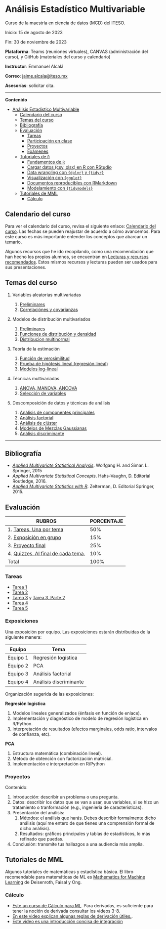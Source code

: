 # Análisis Estadístico Multivariable

Curso de la maestría en ciencia de datos (MCD) del ITESO.

Inicio: 15 de agosto de 2023

Fin: 30 de noviembre de 2023

**Plataforma**: Teams (reuniones virtuales), CANVAS (administración del curso), y GitHub (materiales del curso y calendario)

**Instructor**: Emmanuel Alcalá

**Correo**: <jaime.alcala@iteso.mx>

**Asesorías**: solicitar cita.

---

**Contenido**

- [Análisis Estadístico Multivariable](#análisis-estadístico-multivariable)
  - [Calendario del curso](#calendario-del-curso)
  - [Temas del curso](#temas-del-curso)
  - [Bibliografía](#bibliografía)
  - [Evaluación](#evaluación)
    - [Tareas](#tareas)
    - [Participación en clase](#participación-en-clase)
    - [Proyectos](#proyectos)
    - [Exámenes](#exámenes)
  - [Tutoriales de `R`](#tutoriales-de-r)
    - [Fundamentos de `R`](#fundamentos-de-r)
    - [Cargar datos (csv, xlsx) en R con RStudio](#cargar-datos-csv-xlsx-en-r-con-rstudio)
    - [Data wrangling con `{dplyr}` y `{tidyr}`](#data-wrangling-con-dplyr-y-tidyr)
    - [Visualización con `{ggplot}`](#visualización-con-ggplot)
    - [Documentos reproducibles con RMarkdown](#documentos-reproducibles-con-rmarkdown)
    - [Modelamiento con `{tidymodels}`](#modelamiento-con-tidymodels)
  - [Tutoriales de MML](#tutoriales-de-mml)
    - [Cálculo](#cálculo)

## Calendario del curso

Para ver el calendario del curso, revisa el siguiente enlace: [Calendario del curso](calendario_del_curso.md). Las fechas se pueden reajustar de acuerdo a cómo avancemos. Para este curso es más importante entender los conceptos que abarcar un temario.

Algunos recursos que he ido recopilando, como una recomendación que han hecho los propios alumnos, se encuentran en [Lecturas y recursos recomendados](lecturas_recursos.md). Estos mismos recursos y lecturas pueden ser usados para sus presentaciones.

## Temas del curso

1. Variables aleatorias multivariadas
   1. [Preliminares](https://nbviewer.org/github/jealcalat/AEM-ITESO/blob/main/tema_1/0-variables_cuantitativas.ipynb)
   2. [Correlaciónes y covarianzas](https://nbviewer.org/github/jealcalat/AEM-ITESO/blob/main/tema_1/1.1_correlaciones_covarianzas.ipynb)

2. Modelos de distribución multivariados
   
   1. [Preliminares](https://nbviewer.org/github/jealcalat/AEM-ITESO/blob/main/tema_2/2.0_preliminares.ipynb)
   2. [Funciones de distribución y densidad](https://nbviewer.org/github/jealcalat/AEM-ITESO/blob/main/tema_2/2.1_funciones_distribucion_densidad.ipynb)
   3. [Distribucion multinormal](https://nbviewer.org/github/jealcalat/AEM-ITESO/blob/main/tema_2/2.2_distribucion_multinormal.ipynb)

3. Teoría de la estimación

   1. [Función de verosimilitud](https://nbviewer.org/github/jealcalat/AEM-ITESO/blob/main/tema_3/3.1_funcion_verosimilitud_Vpython.ipynb)
   <!-- 2. [Prueba de verosimilitud](https://nbviewer.org/github/jealcalat/AEM-ITESO/blob/main/3_teoria_de_estimacion/3.2_prueba_verosimilitud.ipynb) -->
   2. [Prueba de hipótesis lineal (regresión lineal)](https://nbviewer.org/github/jealcalat/AEM-ITESO/blob/main/tema_3/3.3_prueba_hipotesis_lineal_Vpython.ipynb)
   3. [Modelos log-lineal](https://nbviewer.org/github/jealcalat/AEM-ITESO/blob/main/4_tecnicas_multivariadas/4.2_modelos_log-lineal.ipynb)
   <!-- 4. [Regresión logística](https://nbviewer.org/github/jealcalat/AEM-ITESO/blob/main/3_teoria_de_estimacion/3.4_regresion_logistica.ipynb) -->

4. Técnicas multivariadas

   1. [ANOVA, MANOVA, ANCOVA](https://nbviewer.org/github/jealcalat/AEM-ITESO/blob/main/tema_4/4.1_anova_manova_ancova.ipynb)
   2. [Selección de variables](https://nbviewer.org/github/jealcalat/AEM-ITESO/blob/main/4_tecnicas_multivariadas/4.3_seleccion_de_variables)

5. Descomposición de datos y técnicas de análisis

   1. [Análisis de componentes principales](https://nbviewer.org/github/jealcalat/AEM-ITESO/blob/main/5_descomposicion_datos_tecnicas/5.1_analisis_de_componentes_principales.ipynb)
   2. [Análisis factorial](https://nbviewer.org/github/jealcalat/AEM-ITESO/blob/main/5_descomposicion_datos_tecnicas/5.2_analisis_factorial.ipynb)
   3. [Análisis de clúster](https://nbviewer.org/github/jealcalat/AEM-ITESO/blob/main/5_descomposicion_datos_tecnicas/5.3_analisis_de_cluster.ipynb)
   4. [Modelos de Mezclas Gaussianas]()
   5. [Análisis discriminante](https://nbviewer.org/github/jealcalat/AEM-ITESO/blob/main/5_descomposicion_datos_tecnicas/5.4_analisis_discriminante.ipynb)

---

## Bibliografía

- [_Applied Multivariate Statistical Analysis_](https://link.springer.com/content/pdf/10.1007/978-3-662-45171-7.pdf). Wolfgang H. and Simar. L. Springer, 2015
- _Applied Multivariate Statistical Concepts_. Hahs-Vaughn, D. Editorial Routledge, 2016.
- [_Applied Multivariate Statistics with R_](https://web.uniroma1.it/memotef/sites/default/files/file%20lezioni/102b_textbook.pdf). Zelterman, D. Editorial Springer, 2015.

## Evaluación

| RUBROS                                            | PORCENTAJE |
| ------------------------------------------------- | ---------- |
| 1. [Tareas. Una por tema](#tareas)                | 50%        |
| 2. [Exposición en grupo](#participación-en-clase) | 15%        |
| 3. [Proyecto final](#proyectos)                   | 25%        |
| 4. [Quizzes. Al final de cada tema.](#exámenes)   | 10%        |
| Total                                             | 100%       |

### Tareas

- [Tarea 1](tareas/tarea_1.md)
- [Tarea 2](tareas/tarea_2.md)
- [Tarea 3](tareas/tarea_3_pt1.md) y [Tarea 3, Parte 2](tareas/tarea_3_pt2.md)
- [Tarea 4](tareas/tarea_4.md)
- [Tarea 5](tareas/tarea_5.md)

### Exposiciones

Una exposición por equipo. Las exposiciones estarán distribuidas de la siguiente manera:

| Equipo   | Tema                   |
| -------- | ---------------------- |
| Equipo 1 | Regresión logística    |
| Equipo 2 | PCA                    |
| Equipo 3 | Análisis factorial     |
| Equipo 4 | Análisis discriminante |

Organización sugerida de las exposiciones:

**Regresión logística**

1. Modelos lineales generalizados (énfasis en función de enlace).
2. Implementación y diagnóstico de modelo de regresión logística en R/Python.
3. Interpretación de resultados (efectos marginales, odds ratio, intervalos de confianza, etc).

**PCA**

1. Estructura matemática (combinación lineal).
2. Método de obtención con factorización matricial.
3. Implementación e interpretación en R/Python

### Proyectos

Contenido:

1. Introducción: describir un problema o una pregunta. 
2. Datos: describir los datos que se van a usar, sus variables, si se hizo un tratamiento o tranformación (e.g., ingeniería de características).
3. Presentación del análisis:
   1. Métodos: el análisis que harás. Debes describir formalmente dicho análisis (aquí me entero de que tienes una comprensión formal de dicho análisis).
   2. Resultados: gráficos principales y tablas de estadísticos, lo más refinado que puedas.
4. Conclusión: transmite tus hallazgos a una audiencia más amplia.


## Tutoriales de MML

Algunos tutoriales de matemáticas y estadística básica. El libro recomendable para matemáticas de ML es [Mathematics for Machine Learning](/refs/mml-book.pdf) de Deisenroth, Faisal y Ong.

### Cálculo

- [Este un curso de Cálculo para ML](https://www.youtube.com/watch?v=-J_GKa_2TPQ&list=PLiiljHvN6z193BBzS0Ln8NnqQmzimTW23&index=3). Para derivadas, es suficiente para tener la noción de derivada consultar los videos 3-8.
- [En este video explican algunas reglas de derivación útiles.](https://www.youtube.com/watch?v=aVNa-J8iB5I).
- [Este video es una introducción concisa de integración](https://www.youtube.com/watch?v=Ec-cGjh0Fr0)
